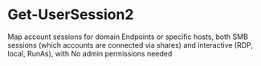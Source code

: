 # Get-UserSession2
Map account sessions for domain Endpoints or specific hosts, both SMB sessions (which accounts are connected via shares) and interactive (RDP, local, RunAs), with No admin permissions needed
